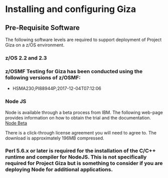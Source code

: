 # Installing and configuring Giza
## Pre-Requisite Software
The following software levels are required to support deployment of Project Giza on a z/OS environment.

### z/OS 2.2 and 2.3

### z/OSMF  Testing for Giza has been conducted using the following versions of z/OSMF:
* HSMA230;PI88944P;2017-12-04T07:12:06

### Node JS 
Node is available through a beta process from IBM.  The following web-page provides information on how to obtain the trial and the documentation.  [Node Beta](https://developer.ibm.com/node/sdk/ztp/#documentation-ztp)

There is a click-through license agreement you will need to agree to.  The download is approximately 196MB compressed.

### Perl 5.6.x or later is required for the installation of the C/C++ runtime and compiler for NodeJS.  This is not specifically required for Project Giza but is something to consider if you are deploying Node for additional applications.


